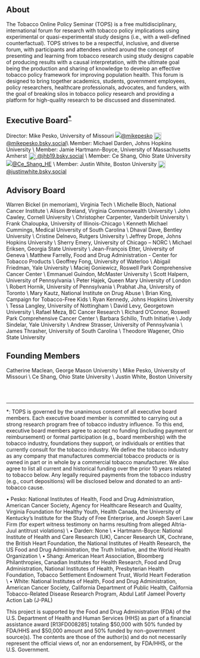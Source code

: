﻿## About

The Tobacco Online Policy Seminar (TOPS) is a free multidisciplinary, international forum for research with tobacco policy implications using experimental or quasi-experimental study designs (i.e., with a well-defined counterfactual). TOPS strives to be a respectful, inclusive, and diverse forum, with participants and attendees united around the concept of presenting and learning from tobacco research using study designs capable of producing results with a causal interpretation, with the ultimate goal being the production and sharing of knowledge to develop an effective tobacco policy framework for improving population health. This forum is designed to bring together academics, students, government employees, policy researchers, healthcare professionals, advocates,  and funders, with the goal of breaking silos in tobacco policy research and providing a platform for high-quality research to be discussed and disseminated.

## Executive Board<sup>[*](#myfootnote1)</sup>
Director: Mike Pesko, University of Missouri <img src="https://img.icons8.com/fluent/20/000000/twitter.png"/>[@mikepesko](https://twitter.com/mikepesko) <img src="https://upload.wikimedia.org/wikipedia/commons/7/7a/Bluesky_Logo.svg" style="width:20px; height:auto; vertical-align:middle;"/>[
@mikepesko.bsky.social](https://bsky.app/profile/mikepesko.bsky.social)\\
Member: Michael Darden, Johns Hopkins University \\
Member: Jamie Hartmann-Boyce, University of Massachusetts Amherst <img src="https://upload.wikimedia.org/wikipedia/commons/7/7a/Bluesky_Logo.svg" style="width:20px; height:auto; vertical-align:middle;"/>[
@jhb19.bsky.social](https://bsky.app/profile/jhb19.bsky.social) \\
Member: Ce Shang, Ohio State University <img src="https://img.icons8.com/fluent/20/000000/twitter.png"/>[@Ce_Shang_HE](https://twitter.com/Ce_Shang_HE) \\
Member: Justin White, Boston University <img src="https://upload.wikimedia.org/wikipedia/commons/7/7a/Bluesky_Logo.svg" style="width:20px; height:auto; vertical-align:middle;"/>[
@justinwhite.bsky.social](https://bsky.app/profile/justinwhite.bsky.social)


## Advisory Board
Warren Bickel (in memoriam), Virginia Tech \\
Michelle Bloch, National Cancer Institute \\
Alison Breland, Virginia Commonwealth University \\
John Cawley, Cornell University \\
Christopher Carpenter, Vanderbilt University \\
Frank Chaloupka, University of Illinois-Chicago \\
Kenneth Michael Cummings, Medical University of South Carolina \\
Dhaval Dave, Bentley University \\
Cristine Delnevo, Rutgers University \\
Jeffrey Drope, Johns Hopkins University \\
Sherry Emery, University of Chicago – NORC \\
Michael Eriksen, Georgia State University \\
Jean-François Etter, University of Geneva   \\
Matthew Farrelly, Food and Drug Administration - Center for Tobacco Products  \\
Geoffrey Fong, University of Waterloo \\
Abigail Friedman, Yale University \\
Maciej Goniewicz, Roswell Park Comprehensive Cancer Center \\
Emmanuel Guindon, McMaster University \\
Scott Halpern, University of Pennsylvania \\
Peter Hajek, Queen Mary University of London \\
Robert Hornik, University of Pennsylvania \\
Prabhat Jha, University of Toronto \\
Mary Kautz, National Institute on Drug Abuse \\
Brian King, Campaign for Tobacco-Free Kids \\
Ryan Kennedy, Johns Hopkins University \\
Tessa Langley, University of Nottingham \\
David Levy, Georgetown University \\
Rafael Meza, BC Cancer Research \\
Richard O’Connor, Roswell Park Comprehensive Cancer Center \\
Barbara Schillo, Truth Initiative \\
Jody Sindelar, Yale University \\
Andrew Strasser, University of Pennsylvania \\
James Thrasher, University of South Carolina \\
Theodore Wagener, Ohio State University 

## Founding Members
Catherine Maclean, George Mason University \\
Mike Pesko, University of Missouri \\
Ce Shang, Ohio State University \\
Justin White, Boston University 

<br><br>


***
<a name="myfootnote1">*</a>: TOPS is governed by the unanimous consent of all executive board members. Each executive board member is committed to carrying out a strong research program free of tobacco industry influence. To this end, executive board members agree to accept no funding (including payment or reimbursement) or formal participation (e.g., board membership) with the tobacco industry, foundations they support, or individuals or entities that currently consult for the tobacco industry. We define the tobacco industry as any company that manufactures commercial tobacco products or is owned in part or in whole by a commercial tobacco manufacturer. We also agree to list all current and historical funding over the prior 10 years related to tobacco below. Any legally required payments from the tobacco industry (e.g., court depositions) will be disclosed below and donated to an anti-tobacco cause.

•	Pesko: National Institutes of Health, Food and Drug Administration, American Cancer Society, Agency for Healthcare Research and Quality, Virginia Foundation for Healthy Youth, Health Canada, the University of Kentucky’s Institute for the Study of Free Enterprise, and Joseph Saveri Law Firm (for expert witness testimony on harms resulting from alleged Altria-Juul antitrust violations) \\
•	Darden: None \\
•	Hartmann-Boyce: National Institute of Health and Care Research (UK), Cancer Research UK, Cochrane, the British Heart Foundation, the National Institutes of Health Research, the US Food and Drug Administration, the Truth Initiative, and the World Health Organization \\
•	Shang: American Heart Association, Bloomberg Philanthropies, Canadian Institutes for Health Research, Food and Drug Administration, National Institutes of Health, Presbyterian Health Foundation, Tobacco Settlement Endowment Trust, World Heart Federation \\
•   White: National Institutes of Health, Food and Drug Administration, American Cancer Society, California Department of Public Health, California Tobacco-Related Disease Research Program, Abdul Latif Jameel Poverty Action Lab (J-PAL)


This project is supported by the Food and Drug Administration (FDA) of the U.S. Department of Health and Human Services (HHS) as part of a financial assistance award  [R13FD008285] totaling $50,000 with 50% funded by FDA/HHS and $50,000 amount and 50% funded by non-government source(s). The contents are those of the author(s) and do not necessarily represent the official views of, nor an endorsement, by FDA/HHS, or the U.S. Government.




<!-- <img src="https://img.icons8.com/fluent/22/000000/twitter.png"/> -->
